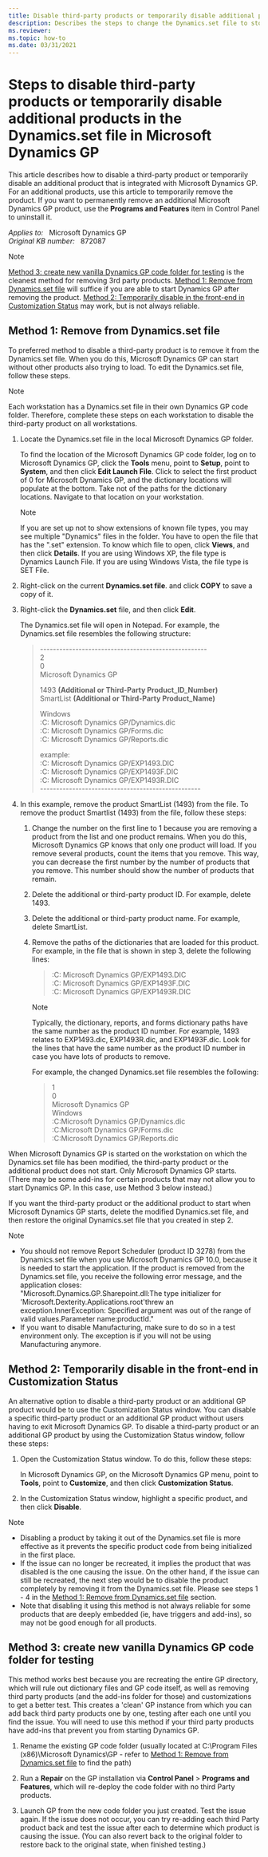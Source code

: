 ```yaml
---
title: Disable third-party products or temporarily disable additional products in the Dynamics.set file in Microsoft Dynamics GP
description: Describes the steps to change the Dynamics.set file to stop third-party products from starting when Microsoft Dynamics GP is started.
ms.reviewer:
ms.topic: how-to
ms.date: 03/31/2021
---
```

# Steps to disable third-party products or temporarily disable additional products in the Dynamics.set file in Microsoft Dynamics GP

This article describes how to disable a third-party product or temporarily disable an additional product that is integrated with Microsoft Dynamics GP. For an additional products, use this article to temporarily remove the product. If you want to permanently remove an additional Microsoft Dynamics GP product, use the **Programs and Features** item in Control Panel to uninstall it.

_Applies to:_ &nbsp; Microsoft Dynamics GP  
_Original KB number:_ &nbsp; 872087

> [!NOTE]
> [Method 3: create new vanilla Dynamics GP code folder for testing](#method-3-create-new-vanilla-dynamics-gp-code-folder-for-testing) is the cleanest method for removing 3rd party products. [Method 1: Remove from Dynamics.set file](#method-1-remove-from-dynamicsset-file) will suffice if you are able to start Dynamics GP after removing the product. [Method 2: Temporarily disable in the front-end in Customization Status](#method-2-temporarily-disable-in-the-front-end-in-customization-status) may work, but is not always reliable.

## Method 1: Remove from Dynamics.set file

To preferred method to disable a third-party product is to remove it from the Dynamics.set file. When you do this, Microsoft Dynamics GP can start without other products also trying to load. To edit the Dynamics.set file, follow these steps.

> [!NOTE]
> Each workstation has a Dynamics.set file in their own Dynamics GP code folder. Therefore, complete these steps on each workstation to disable the third-party product on all workstations.

1. Locate the Dynamics.set file in the local Microsoft Dynamics GP folder.

    To find the location of the Microsoft Dynamics GP code folder, log on to Microsoft Dynamics GP, click the **Tools** menu, point to **Setup**, point to **System**, and then click **Edit Launch File**.  Click to select the first product of 0 for Microsoft Dynamics GP, and the dictionary locations will populate at the bottom.   Take not of the paths for the dictionary locations.  Navigate to that location on your workstation.

    > [!NOTE]
    > If you are set up not to show extensions of known file types, you may see multiple "Dynamics" files in the folder. You have to open the file that has the ".set" extension. To know which file to open, click **Views**, and then click **Details**. If you are using Windows XP, the file type is Dynamics Launch File. If you are using Windows Vista, the file type is SET File.

2. Right-click on the current **Dynamics.set file**. and click **COPY** to save a copy of it.
3. Right-click the **Dynamics.set** file, and then click **Edit**.

    The Dynamics.set file will open in Notepad. For example, the Dynamics.set file resembles the following structure:

    > \----------------------------------------------------  
    2  
    0  
    Microsoft Dynamics GP  
    >
    > 1493 **(Additional or Third-Party Product_ID_Number)**  
    SmartList **(Additional or Third-Party Product_Name)**  
    >
    > Windows  
    :C: Microsoft Dynamics GP/Dynamics.dic  
    :C: Microsoft Dynamics GP/Forms.dic  
    :C: Microsoft Dynamics GP/Reports.dic
    >
    > example:  
    :C: Microsoft Dynamics GP/EXP1493.DIC  
    :C: Microsoft Dynamics GP/EXP1493F.DIC  
    :C: Microsoft Dynamics GP/EXP1493R.DIC  
    \--------------------------------------------------

4. In this example, remove the product SmartList (1493) from the file. To remove the product Smartlist (1493) from the file, follow these steps:

    1. Change the number on the first line to 1 because you are removing a product from the list and one product remains. When you do this, Microsoft Dynamics GP knows that only one product will load. If you remove several products, count the items that you remove. This way, you can decrease the first number by the number of products that you remove. This number should show the number of products that remain.

    2. Delete the additional or third-party product ID. For example, delete 1493.

    3. Delete the additional or third-party product name. For example, delete SmartList.

    4. Remove the paths of the dictionaries that are loaded for this product. For example, in the file that is shown in step 3, delete the following lines:

       > :C: Microsoft Dynamics GP/EXP1493.DIC  
       :C: Microsoft Dynamics GP/EXP1493F.DIC  
       :C: Microsoft Dynamics GP/EXP1493R.DIC

        > [!NOTE]
        > Typically, the dictionary, reports, and forms dictionary paths have the same number as the product ID number. For example, 1493 relates to EXP1493.dic, EXP1493R.dic, and EXP1493F.dic. Look for the lines that have the same number as the product ID number in case you have lots of products to remove.

        For example, the changed Dynamics.set file resembles the following:

        > 1  
        0  
        Microsoft Dynamics GP  
        Windows  
        :C:Microsoft Dynamics GP/Dynamics.dic  
        :C:Microsoft Dynamics GP/Forms.dic  
        :C:Microsoft Dynamics GP/Reports.dic

When Microsoft Dynamics GP is started on the workstation on which the Dynamics.set file has been modified, the third-party product or the additional product does not start. Only Microsoft Dynamics GP starts. (There may be some add-ins for certain products that may not allow you to start Dynamics GP. In this case, use Method 3 below instead.)

If you want the third-party product or the additional product to start when Microsoft Dynamics GP starts, delete the modified Dynamics.set file, and then restore the original Dynamics.set file that you created in step 2.

> [!NOTE]
>
> - You should not remove Report Scheduler (product ID 3278) from the Dynamics.set file when you use Microsoft Dynamics GP 10.0, because it is needed to start the application. If the product is removed from the Dynamics.set file, you receive the following error message, and the application closes:  
> "Microsoft.Dynamics.GP.Sharepoint.dll:The type initializer for 'Microsoft.Dexterity.Applications.root'threw an exception.InnerException: Specified argument was out of the range of valid values.Parameter name:productId."
> - If you want to disable Manufacturing, make sure to do so in a test environment only. The exception is if you will not be using Manufacturing anymore.

## Method 2: Temporarily disable in the front-end in Customization Status

An alternative option to disable a third-party product or an additional GP product would be to use the Customization Status window. You can disable a specific third-party product or an additional GP product without users having to exit Microsoft Dynamics GP. To disable a third-party product or an additional GP product by using the Customization Status window, follow these steps:

1. Open the Customization Status window. To do this, follow these steps:

    In Microsoft Dynamics GP, on the Microsoft Dynamics GP menu, point to **Tools**, point to **Customize**, and then click **Customization Status**.

2. In the Customization Status window, highlight a specific product, and then click **Disable**.

> [!NOTE]
>
> - Disabling a product by taking it out of the Dynamics.set file is more effective as it prevents the specific product code from being initialized in the first place.
> - If the issue can no longer be recreated, it implies the product that was disabled is the one causing the issue. On the other hand, if the issue can still be recreated, the next step would be to disable the product completely by removing it from the Dynamics.set file. Please see steps 1 - 4 in the [Method 1: Remove from Dynamics.set file](#method-1-remove-from-dynamicsset-file) section.
> - Note that disabling it using this method is not always reliable for some products that are deeply embedded (ie, have triggers and add-ins), so may not be good enough for all products.  

## Method 3: create new vanilla Dynamics GP code folder for testing

This method works best because you are recreating the entire GP directory, which will rule out dictionary files and GP code itself, as well as removing third party products (and the add-ins folder for those) and customizations to get a better test. This creates a 'clean' GP instance from which you can add back third party products one by one, testing after each one until you find the issue.  You will need to use this method if your third party products have add-ins that prevent you from starting Dynamics GP.

1. Rename the existing GP code folder (usually located at C:\\Program Files (x86)\\Microsoft Dynamics\\GP - refer to [Method 1: Remove from Dynamics.set file](#method-1-remove-from-dynamicsset-file) to find the path)

2. Run a **Repair** on the GP installation via **Control Panel** > **Programs and Features**, which will re-deploy the code folder with no third Party products.

3. Launch GP from the new code folder you just created. Test the issue again. If the issue does not occur, you can try re-adding each third Party product back and test the issue after each to determine which product is causing the issue. (You can also revert back to the original folder to restore back to the original state, when finished testing.)
